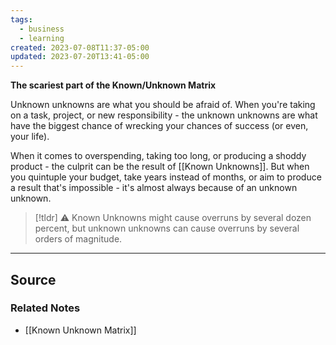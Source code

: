 ```yaml
---
tags:
  - business
  - learning
created: 2023-07-08T11:37-05:00
updated: 2023-07-20T13:41-05:00
---
```

**The scariest part of the Known/Unknown Matrix**

Unknown unknowns are what you should be afraid of. When you're taking on a task, project, or new responsibility - the unknown unknowns are what have the biggest chance of wrecking your chances of success (or even, your life). 

When it comes to overspending, taking too long, or producing a shoddy product - the culprit can be the result of [[Known Unknowns]]. But when you quintuple your budget, take years instead of months, or aim to produce a result that's impossible - it's almost always because of an unknown unknown.

> [!tldr] ⚠️ Known Unknowns might cause overruns by several dozen percent, but unknown unknowns can cause overruns by several orders of magnitude.

---

## Source


### Related Notes
- [[Known Unknown Matrix]]